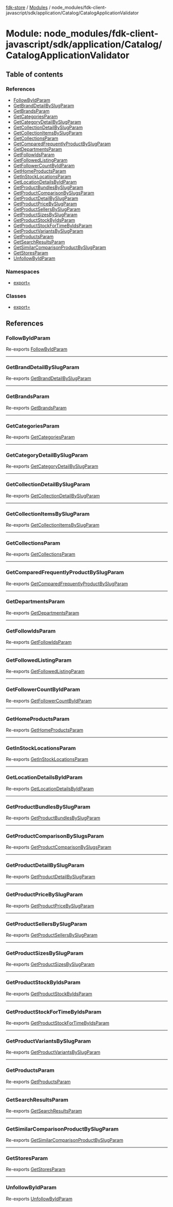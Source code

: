 [fdk-store](../README.md) / [Modules](../modules.md) / node\_modules/fdk-client-javascript/sdk/application/Catalog/CatalogApplicationValidator

# Module: node\_modules/fdk-client-javascript/sdk/application/Catalog/CatalogApplicationValidator

## Table of contents

### References

- [FollowByIdParam](node_modules_fdk_client_javascript_sdk_application_Catalog_CatalogApplicationValidator.md#followbyidparam)
- [GetBrandDetailBySlugParam](node_modules_fdk_client_javascript_sdk_application_Catalog_CatalogApplicationValidator.md#getbranddetailbyslugparam)
- [GetBrandsParam](node_modules_fdk_client_javascript_sdk_application_Catalog_CatalogApplicationValidator.md#getbrandsparam)
- [GetCategoriesParam](node_modules_fdk_client_javascript_sdk_application_Catalog_CatalogApplicationValidator.md#getcategoriesparam)
- [GetCategoryDetailBySlugParam](node_modules_fdk_client_javascript_sdk_application_Catalog_CatalogApplicationValidator.md#getcategorydetailbyslugparam)
- [GetCollectionDetailBySlugParam](node_modules_fdk_client_javascript_sdk_application_Catalog_CatalogApplicationValidator.md#getcollectiondetailbyslugparam)
- [GetCollectionItemsBySlugParam](node_modules_fdk_client_javascript_sdk_application_Catalog_CatalogApplicationValidator.md#getcollectionitemsbyslugparam)
- [GetCollectionsParam](node_modules_fdk_client_javascript_sdk_application_Catalog_CatalogApplicationValidator.md#getcollectionsparam)
- [GetComparedFrequentlyProductBySlugParam](node_modules_fdk_client_javascript_sdk_application_Catalog_CatalogApplicationValidator.md#getcomparedfrequentlyproductbyslugparam)
- [GetDepartmentsParam](node_modules_fdk_client_javascript_sdk_application_Catalog_CatalogApplicationValidator.md#getdepartmentsparam)
- [GetFollowIdsParam](node_modules_fdk_client_javascript_sdk_application_Catalog_CatalogApplicationValidator.md#getfollowidsparam)
- [GetFollowedListingParam](node_modules_fdk_client_javascript_sdk_application_Catalog_CatalogApplicationValidator.md#getfollowedlistingparam)
- [GetFollowerCountByIdParam](node_modules_fdk_client_javascript_sdk_application_Catalog_CatalogApplicationValidator.md#getfollowercountbyidparam)
- [GetHomeProductsParam](node_modules_fdk_client_javascript_sdk_application_Catalog_CatalogApplicationValidator.md#gethomeproductsparam)
- [GetInStockLocationsParam](node_modules_fdk_client_javascript_sdk_application_Catalog_CatalogApplicationValidator.md#getinstocklocationsparam)
- [GetLocationDetailsByIdParam](node_modules_fdk_client_javascript_sdk_application_Catalog_CatalogApplicationValidator.md#getlocationdetailsbyidparam)
- [GetProductBundlesBySlugParam](node_modules_fdk_client_javascript_sdk_application_Catalog_CatalogApplicationValidator.md#getproductbundlesbyslugparam)
- [GetProductComparisonBySlugsParam](node_modules_fdk_client_javascript_sdk_application_Catalog_CatalogApplicationValidator.md#getproductcomparisonbyslugsparam)
- [GetProductDetailBySlugParam](node_modules_fdk_client_javascript_sdk_application_Catalog_CatalogApplicationValidator.md#getproductdetailbyslugparam)
- [GetProductPriceBySlugParam](node_modules_fdk_client_javascript_sdk_application_Catalog_CatalogApplicationValidator.md#getproductpricebyslugparam)
- [GetProductSellersBySlugParam](node_modules_fdk_client_javascript_sdk_application_Catalog_CatalogApplicationValidator.md#getproductsellersbyslugparam)
- [GetProductSizesBySlugParam](node_modules_fdk_client_javascript_sdk_application_Catalog_CatalogApplicationValidator.md#getproductsizesbyslugparam)
- [GetProductStockByIdsParam](node_modules_fdk_client_javascript_sdk_application_Catalog_CatalogApplicationValidator.md#getproductstockbyidsparam)
- [GetProductStockForTimeByIdsParam](node_modules_fdk_client_javascript_sdk_application_Catalog_CatalogApplicationValidator.md#getproductstockfortimebyidsparam)
- [GetProductVariantsBySlugParam](node_modules_fdk_client_javascript_sdk_application_Catalog_CatalogApplicationValidator.md#getproductvariantsbyslugparam)
- [GetProductsParam](node_modules_fdk_client_javascript_sdk_application_Catalog_CatalogApplicationValidator.md#getproductsparam)
- [GetSearchResultsParam](node_modules_fdk_client_javascript_sdk_application_Catalog_CatalogApplicationValidator.md#getsearchresultsparam)
- [GetSimilarComparisonProductBySlugParam](node_modules_fdk_client_javascript_sdk_application_Catalog_CatalogApplicationValidator.md#getsimilarcomparisonproductbyslugparam)
- [GetStoresParam](node_modules_fdk_client_javascript_sdk_application_Catalog_CatalogApplicationValidator.md#getstoresparam)
- [UnfollowByIdParam](node_modules_fdk_client_javascript_sdk_application_Catalog_CatalogApplicationValidator.md#unfollowbyidparam)

### Namespaces

- [export&#x3D;](node_modules_fdk_client_javascript_sdk_application_Catalog_CatalogApplicationValidator.export_.md)

### Classes

- [export&#x3D;](../classes/node_modules_fdk_client_javascript_sdk_application_Catalog_CatalogApplicationValidator.export_-1.md)

## References

### FollowByIdParam

Re-exports [FollowByIdParam](node_modules_fdk_client_javascript_sdk_application_Catalog_CatalogApplicationValidator.export_.md#followbyidparam)

___

### GetBrandDetailBySlugParam

Re-exports [GetBrandDetailBySlugParam](node_modules_fdk_client_javascript_sdk_application_Catalog_CatalogApplicationValidator.export_.md#getbranddetailbyslugparam)

___

### GetBrandsParam

Re-exports [GetBrandsParam](node_modules_fdk_client_javascript_sdk_application_Catalog_CatalogApplicationValidator.export_.md#getbrandsparam)

___

### GetCategoriesParam

Re-exports [GetCategoriesParam](node_modules_fdk_client_javascript_sdk_application_Catalog_CatalogApplicationValidator.export_.md#getcategoriesparam)

___

### GetCategoryDetailBySlugParam

Re-exports [GetCategoryDetailBySlugParam](node_modules_fdk_client_javascript_sdk_application_Catalog_CatalogApplicationValidator.export_.md#getcategorydetailbyslugparam)

___

### GetCollectionDetailBySlugParam

Re-exports [GetCollectionDetailBySlugParam](node_modules_fdk_client_javascript_sdk_application_Catalog_CatalogApplicationValidator.export_.md#getcollectiondetailbyslugparam)

___

### GetCollectionItemsBySlugParam

Re-exports [GetCollectionItemsBySlugParam](node_modules_fdk_client_javascript_sdk_application_Catalog_CatalogApplicationValidator.export_.md#getcollectionitemsbyslugparam)

___

### GetCollectionsParam

Re-exports [GetCollectionsParam](node_modules_fdk_client_javascript_sdk_application_Catalog_CatalogApplicationValidator.export_.md#getcollectionsparam)

___

### GetComparedFrequentlyProductBySlugParam

Re-exports [GetComparedFrequentlyProductBySlugParam](node_modules_fdk_client_javascript_sdk_application_Catalog_CatalogApplicationValidator.export_.md#getcomparedfrequentlyproductbyslugparam)

___

### GetDepartmentsParam

Re-exports [GetDepartmentsParam](node_modules_fdk_client_javascript_sdk_application_Catalog_CatalogApplicationValidator.export_.md#getdepartmentsparam)

___

### GetFollowIdsParam

Re-exports [GetFollowIdsParam](node_modules_fdk_client_javascript_sdk_application_Catalog_CatalogApplicationValidator.export_.md#getfollowidsparam)

___

### GetFollowedListingParam

Re-exports [GetFollowedListingParam](node_modules_fdk_client_javascript_sdk_application_Catalog_CatalogApplicationValidator.export_.md#getfollowedlistingparam)

___

### GetFollowerCountByIdParam

Re-exports [GetFollowerCountByIdParam](node_modules_fdk_client_javascript_sdk_application_Catalog_CatalogApplicationValidator.export_.md#getfollowercountbyidparam)

___

### GetHomeProductsParam

Re-exports [GetHomeProductsParam](node_modules_fdk_client_javascript_sdk_application_Catalog_CatalogApplicationValidator.export_.md#gethomeproductsparam)

___

### GetInStockLocationsParam

Re-exports [GetInStockLocationsParam](node_modules_fdk_client_javascript_sdk_application_Catalog_CatalogApplicationValidator.export_.md#getinstocklocationsparam)

___

### GetLocationDetailsByIdParam

Re-exports [GetLocationDetailsByIdParam](node_modules_fdk_client_javascript_sdk_application_Catalog_CatalogApplicationValidator.export_.md#getlocationdetailsbyidparam)

___

### GetProductBundlesBySlugParam

Re-exports [GetProductBundlesBySlugParam](node_modules_fdk_client_javascript_sdk_application_Catalog_CatalogApplicationValidator.export_.md#getproductbundlesbyslugparam)

___

### GetProductComparisonBySlugsParam

Re-exports [GetProductComparisonBySlugsParam](node_modules_fdk_client_javascript_sdk_application_Catalog_CatalogApplicationValidator.export_.md#getproductcomparisonbyslugsparam)

___

### GetProductDetailBySlugParam

Re-exports [GetProductDetailBySlugParam](node_modules_fdk_client_javascript_sdk_application_Catalog_CatalogApplicationValidator.export_.md#getproductdetailbyslugparam)

___

### GetProductPriceBySlugParam

Re-exports [GetProductPriceBySlugParam](node_modules_fdk_client_javascript_sdk_application_Catalog_CatalogApplicationValidator.export_.md#getproductpricebyslugparam)

___

### GetProductSellersBySlugParam

Re-exports [GetProductSellersBySlugParam](node_modules_fdk_client_javascript_sdk_application_Catalog_CatalogApplicationValidator.export_.md#getproductsellersbyslugparam)

___

### GetProductSizesBySlugParam

Re-exports [GetProductSizesBySlugParam](node_modules_fdk_client_javascript_sdk_application_Catalog_CatalogApplicationValidator.export_.md#getproductsizesbyslugparam)

___

### GetProductStockByIdsParam

Re-exports [GetProductStockByIdsParam](node_modules_fdk_client_javascript_sdk_application_Catalog_CatalogApplicationValidator.export_.md#getproductstockbyidsparam)

___

### GetProductStockForTimeByIdsParam

Re-exports [GetProductStockForTimeByIdsParam](node_modules_fdk_client_javascript_sdk_application_Catalog_CatalogApplicationValidator.export_.md#getproductstockfortimebyidsparam)

___

### GetProductVariantsBySlugParam

Re-exports [GetProductVariantsBySlugParam](node_modules_fdk_client_javascript_sdk_application_Catalog_CatalogApplicationValidator.export_.md#getproductvariantsbyslugparam)

___

### GetProductsParam

Re-exports [GetProductsParam](node_modules_fdk_client_javascript_sdk_application_Catalog_CatalogApplicationValidator.export_.md#getproductsparam)

___

### GetSearchResultsParam

Re-exports [GetSearchResultsParam](node_modules_fdk_client_javascript_sdk_application_Catalog_CatalogApplicationValidator.export_.md#getsearchresultsparam)

___

### GetSimilarComparisonProductBySlugParam

Re-exports [GetSimilarComparisonProductBySlugParam](node_modules_fdk_client_javascript_sdk_application_Catalog_CatalogApplicationValidator.export_.md#getsimilarcomparisonproductbyslugparam)

___

### GetStoresParam

Re-exports [GetStoresParam](node_modules_fdk_client_javascript_sdk_application_Catalog_CatalogApplicationValidator.export_.md#getstoresparam)

___

### UnfollowByIdParam

Re-exports [UnfollowByIdParam](node_modules_fdk_client_javascript_sdk_application_Catalog_CatalogApplicationValidator.export_.md#unfollowbyidparam)
